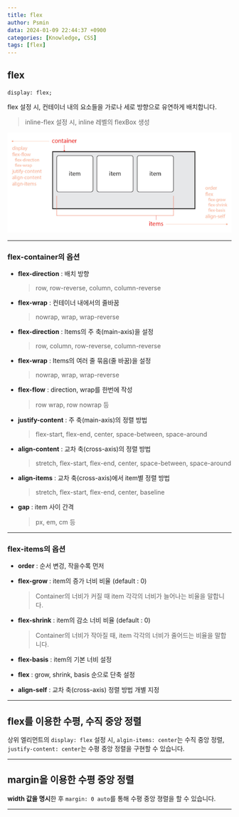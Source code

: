 ```yaml
---
title: flex
author: Psmin
data: 2024-01-09 22:44:37 +0900
categories: [Knowledge, CSS]
tags: [flex]
---
```


## flex

`display: flex;`

flex 설정 시, 컨테이너 내의 요소들을 가로나 세로 방향으로 유연하게 배치합니다.

> inline-flex 설정 시, inline 레벨의 flexBox 생성

![flex-box](/assets/img/flex-box.png)

---

### flex-container의 옵션

- **flex-direction** : 배치 방향

  > row, row-reverse, column, column-reverse

- **flex-wrap** : 컨테이너 내에서의 줄바꿈

  > nowrap, wrap, wrap-reverse

- **flex-direction** : Items의 주 축(main-axis)을 설정

  > row, column, row-reverse, column-reverse

- **flex-wrap** : Items의 여러 줄 묶음(줄 바꿈)을 설정

  > nowrap, wrap, wrap-reverse

- **flex-flow** : direction, wrap를 한번에 작성

  > row wrap, row nowrap 등

- **justify-content** : 주 축(main-axis)의 정렬 방법

  > flex-start, flex-end, center, space-between, space-around

- **align-content** : 교차 축(cross-axis)의 정렬 방법

  > stretch, flex-start, flex-end, center, space-between, space-around

- **align-items** : 교차 축(cross-axis)에서 item별 정렬 방법

  > stretch, flex-start, flex-end, center, baseline

- **gap** : item 사이 간격

  > px, em, cm 등

---

### flex-items의 옵션

- **order** : 순서 변겅, 작을수록 먼저

- **flex-grow** : item의 증가 너비 비율 (default : 0)

  > Container의 너비가 커질 때 item 각각의 너비가 늘어나는 비율을 말합니다.

- **flex-shrink** : item의 감소 너비 비율 (default : 0)

  > Container의 너비가 작아질 때, item 각각의 너비가 줄어드는 비율을 말합니다.

- **flex-basis** : item의 기본 너비 설정

- **flex** : grow, shrink, basis 순으로 단축 설정

- **align-self** : 교차 축(cross-axis) 정렬 방법 개별 지정

---

## flex를 이용한 수평, 수직 중앙 정렬

상위 엘리먼트의 `display: flex` 설정 시, `algin-items: center`는 수직 중앙 정렬, `justify-content: center`는 수평 중앙 정렬을 구현할 수 있습니다.

---

## margin을 이용한 수평 중앙 정렬

**width 값을 명시**한 후 `margin: 0 auto`를 통해 수평 중앙 졍렬을 할 수 있습니다.

---
